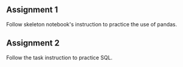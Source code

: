 
## Assignment 1

Follow skeleton notebook's instruction to practice the use of pandas.

## Assignment 2

Follow the task instruction to practice SQL.
